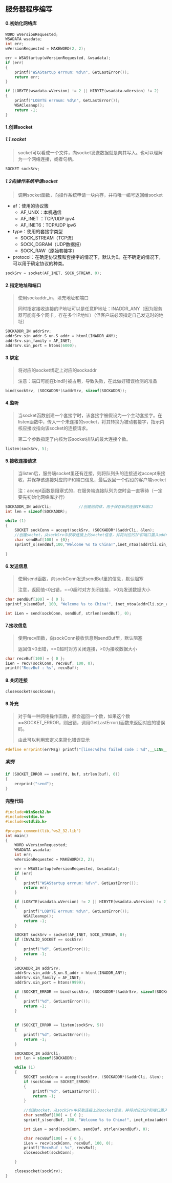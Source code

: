 ## 服务器程序编写

#### 0.初始化网络库

```C++
WORD wVersionRequested;
WSADATA wsadata;
int err;	
wVersionRequested = MAKEWORD(2, 2);

err = WSAStartup(wVersionRequested, &wsadata);
if (err)
{
	printf("WSAStartup errnum: %d\n", GetLastError());
	return err;
}

if (LOBYTE(wsadata.wVersion) != 2 || HIBYTE(wsadata.wVersion) != 2)
{	
    printf("LOBYTE errnum: %d\n", GetLastError());
	WSACleanup();
	return -1;
}
```

#### 1.创建socket

##### 1.1 socket

> socket可以看成一个文件，向socket发送数据就是向其写入。也可以理解为一个网络连接，或者句柄。

```C++
SOCKET sockSrv;
```

##### 1.2向操作系统申请socket

> 调用socket函数，向操作系统申请一块内存，并将唯一编号返回给socket

* af：使用的协议簇
	* AF_UNIX：本机通信
	* AF_INET ：TCP/UDP ipv4
	* AF_INET6：TCP/UDP ipv6
* type：使用的套接字类型
	* SOCK_STREAM（TCP流）
	* SOCK_DGRAM（UDP数据报）
	* SOCK_RAW（原始套接字）
* protocol：在确定协议簇和套接字的情况下，默认为0。在不确定的情况下，可以用于确定协议的种类。

```C++
sockSrv = socket(AF_INET, SOCK_STREAM, 0);
```

#### 2.指定地址和端口

> 使用sockaddr_in，填充地址和端口
>
> 同时指定接收连接的IP地址可以是任意IP地址：INADDR_ANY（因为服务器可能有多个网卡，存在多个IP地址）（但客户端必须指定自己发送时的地址）

```C++
SOCKADDR_IN addrSrv;
addrSrv.sin_addr.S_un.S_addr = htonl(INADDR_ANY);
addrSrv.sin_family = AF_INET;
addrSrv.sin_port = htons(6000);
```

#### 3.绑定

> 将对应的socket绑定上对应的sockaddr
>
> 注意：端口可能在bind时被占用，导致失败，在此做好错误检测的准备

```C++
bind(sockSrv, (SOCKADDR*)&addrSrv, sizeof(SOCKADDR));
```

#### 4.监听

> 当socket函数创建一个套接字时，该套接字被假设为一个主动套接字。在listen函数中，传入一个未连接的socket，将其转换为被动套接字，指示内核应接收指向该socket的连接请求。
>
> 第二个参数指定了内核为该socket排队的最大连接个数。

```C++
listen(sockSrv, 5);
```

#### 5.接收连接请求

> 当listen后，服务端socket里还有连接，则将队列头的连接通过accept来接收，并保存该连接对应的IP和端口信息，最后返回一个假设的客户端socket
>
> 注：accept函数是阻塞式的，在服务端连接队列为空时会一直等待（一定要先初始化网络库才行）

```C++
SOCKADDR_IN addrCli;			//创建结构体，用于保存新的连接IP和端口
int len = sizeof(SOCKADDR);

while (1)
{
	SOCKET sockConn = accept(sockSrv, (SOCKADDR*)&addrCli, &len);
    //创建socket，从sockSrv中获取连接上的socket信息，并将对应的IP和端口置入addrCli
    char sendBuf[100] = {0};
    sprintf_s(sendBuf,100,"Welcome %s to China!",inet_ntoa(addrCli.sin_addr));
    
}
```

#### 6.发送信息

> 使用send函数，向sockConn发送sendBuf里的信息，默认阻塞
>
> 注意，返回值<0出错，==0超时对方关闭连接，>0为发送数据大小

```C++
char sendBuf[100] = { 0 };
sprintf_s(sendBuf, 100, "Welcome %s to China!", inet_ntoa(addrCli.sin_addr));//写入sendBuf信息

int iLen = send(sockConn, sendBuf, strlen(sendBuf), 0);
```

#### 7.接收信息

> 使用recv函数，向sockConn接收信息到sendBuf里，默认阻塞
>
> 返回值<0出错，==0超时对方关闭连接，>0为接收数据大小

```C++
char recvBuf[100] = { 0 };
iLen = recv(sockConn, recvBuf, 100, 0);
printf("RecvBuf : %s", recvBuf);
```

#### 8.关闭连接

```C++
closesocket(sockConn);
```

#### 9.补充

> 对于每一种网络操作函数，都会返回一个数，如果这个数==SOCKET_ERROR，则出错，调用GetLastError()函数来返回对应的错误码。
>
> 由此可以利用宏定义来简化错误显示

```C++
#define errprint(errMsg) printf("[line:%d]%s failed code : %d",__LINE__,errMsg,WSAGetLastError())
```

##### 案例

```C++
if (SOCKET_ERROR == send(fd, buf, strlen(buf), 0))
{
	errprint("send");
}
```



#### 完整代码

```C++
#include<WinSock2.h>
#include<stdio.h>
#include<stdlib.h>

#pragma comment(lib,"ws2_32.lib")
int main()
{
	WORD wVersionRequested;
	WSADATA wsadata;
	int err;
	wVersionRequested = MAKEWORD(2, 2);

	err = WSAStartup(wVersionRequested, &wsadata);
	if (err)
	{
		printf("WSAStartup errnum: %d\n", GetLastError());
		return err;
	}

	if (LOBYTE(wsadata.wVersion) != 2 || HIBYTE(wsadata.wVersion) != 2)
	{
		printf("LOBYTE errnum: %d\n", GetLastError());
		WSACleanup();
		return -1;
	}

	SOCKET sockSrv = socket(AF_INET, SOCK_STREAM, 0);
	if (INVALID_SOCKET == sockSrv)
	{
		printf("%d", GetLastError());
		return -1;
	}
		
	SOCKADDR_IN addrSrv;
	addrSrv.sin_addr.S_un.S_addr = htonl(INADDR_ANY);
	addrSrv.sin_family = AF_INET;
	addrSrv.sin_port = htons(9999);

	if (SOCKET_ERROR == bind(sockSrv, (SOCKADDR*)&addrSrv, sizeof(SOCKADDR)))
	{
		printf("%d", GetLastError());
		return -1;
	}
		
	
	if (SOCKET_ERROR == listen(sockSrv, 5))
	{
		printf("%d", GetLastError());
		return -1;
	}

	SOCKADDR_IN addrCli;
	int len = sizeof(SOCKADDR);

	while (1)
	{
		SOCKET sockConn = accept(sockSrv, (SOCKADDR*)&addrCli, &len);
		if (sockConn == SOCKET_ERROR)
		{
			printf("%d", GetLastError());
			return -1;
		}
			
		//创建socket，从sockSrv中获取连接上的socket信息，并将对应的IP和端口置入addrCli
		char sendBuf[100] = { 0 };
		sprintf_s(sendBuf, 100, "Welcome %s to China!", inet_ntoa(addrCli.sin_addr));

		int iLen = send(sockConn, sendBuf, strlen(sendBuf), 0);

		char recvBuf[100] = { 0 };
		iLen = recv(sockConn, recvBuf, 100, 0);
		printf("RecvBuf : %s", recvBuf);
		closesocket(sockConn);

	}

	closesocket(sockSrv);
}
```



